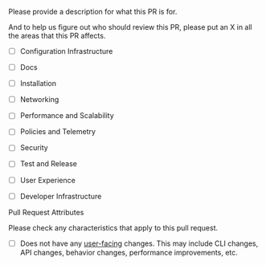 Please provide a description for what this PR is for.

And to help us figure out who should review this PR, please 
put an X in all the areas that this PR affects.
<!--
for example:
- [ ] (for unchecked checkbox)
- [x] (for checked checkbox)
-->

- [ ] Configuration Infrastructure
- [ ] Docs
- [ ] Installation
- [ ] Networking
- [ ] Performance and Scalability
- [ ] Policies and Telemetry
- [ ] Security
- [ ] Test and Release
- [ ] User Experience
- [ ] Developer Infrastructure


Pull Request Attributes

Please check any characteristics that apply to this pull request. 

- [ ] Does not have any [user-facing](https://github.com/istio/istio/tree/master/releasenotes#when-to-add-release-notes) changes. This may include CLI changes, API changes, behavior changes, performance improvements, etc.

